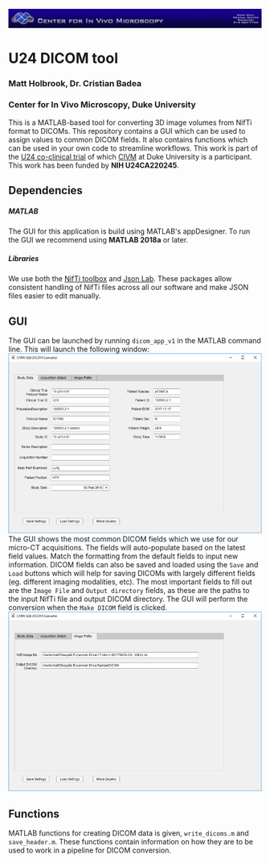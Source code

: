 
![image](.github/CIVMBanner.png)

# U24 DICOM tool
### Matt Holbrook, Dr. Cristian Badea
### Center for In Vivo Microscopy, Duke University
This is a MATLAB-based tool for converting 3D image volumes from NifTi format to DICOMs. This repository contains a GUI which can be used to assign values to common DICOM fields. It also contains functions which can be used in your own code to streamline workflows.
This work is part of the [U24 co-clinical trial](https://sites.duke.edu/pcqiba/) of which [CIVM](http://www.civm.duhs.duke.edu/) at Duke University is a participant. This work has been funded by **NIH U24CA220245**.

## Dependencies
##### MATLAB
The GUI for this application is build using MATLAB's appDesigner. To run the GUI we recommend using **MATLAB 2018a** or later.
##### Libraries
We use both the [NifTi toolbox](https://www.mathworks.com/matlabcentral/fileexchange/8797-tools-for-nifti-and-analyze-image) and [Json Lab](https://github.com/fangq/jsonlab). These packages allow consistent handling of NifTi files across all our software and make JSON files easier to edit manually.

## GUI
The GUI can be launched by running `dicom_app_v1` in the MATLAB command line. This will launch the following window:
![image](.github/gui_screenshot.png)
The GUI shows the most common DICOM fields which we use for our micro-CT acquisitions. The fields will auto-populate based on the latest field values. Match the formatting from the default fields to input new information. DICOM fields can also be saved and loaded using the `Save` and `Load` buttons which will help for saving DICOMs with largely different fields (eg. different imaging modalities, etc).
The most important fields to fill out are the `Image File` and `Output directory` fields, as these are the paths to the input NifTi file and output DICOM directory. The GUI will perform the conversion when the `Make DICOM` field is clicked.
![image](.github/gui_paths.png)
## Functions
MATLAB functions for creating DICOM data is given, `write_dicoms.m` and `save_header.m`. These functions contain information on how they are to be used to work in a pipeline for DICOM conversion.
